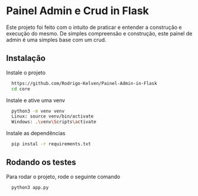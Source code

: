 
# Painel Admin e Crud in Flask

Este projeto foi feito com o intuito de praticar e entender a construção e execução do mesmo.
De simples compreensão e construção, este painel de admin é uma simples base com um crud.


## Instalação

Instale o projeto

```bash
  https://github.com/Rodrigo-Kelven/Painel-Admin-in-Flask
  cd core
```
Instale e ative uma venv 

```bash
  python3 -m venv venv
  Linux: source venv/bin/activate
  Windows: .\venv\Scripts\activate 
```
Instale as dependências

```bash
  pip instal -r requirements.txt
```
## Rodando os testes

Para rodar o projeto, rode o seguinte comando

```bash
  python3 app.py
```
